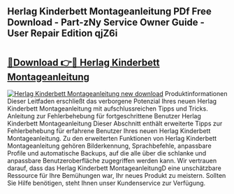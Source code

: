 ## Herlag Kinderbett Montageanleitung PDf Free Download - Part-zNy Service Owner Guide - User Repair Edition qjZ6i

# <h2><a href="http://df89tlw.blite.top/?on=Herlag+Kinderbett+Montageanleitung">🔗Download 👉🔴 Herlag Kinderbett Montageanleitung</a></h2>

[![Herlag Kinderbett Montageanleitung new download](https://i.imgur.com/lujVjoI.png)](http://df89tlw.blite.top/?on=Herlag+Kinderbett+Montageanleitung)
Produktinformationen Dieser Leitfaden erschließt das verborgene Potenzial Ihres neuen Herlag Kinderbett Montageanleitung mit aufschlussreichen Tipps und Tricks. Anleitung zur Fehlerbehebung für fortgeschrittene Benutzer Herlag Kinderbett Montageanleitung Dieser Abschnitt enthält erweiterte Tipps zur Fehlerbehebung für erfahrene Benutzer Ihres neuen Herlag Kinderbett Montageanleitung. Zu den erweiterten Funktionen von Herlag Kinderbett Montageanleitung gehören Bilderkennung, Sprachbefehle, anpassbare Profile und automatische Backups, auf die alle über die schlanke und anpassbare Benutzeroberfläche zugegriffen werden kann. Wir vertrauen darauf, dass das Herlag Kinderbett MontageanleitungD eine unschätzbare Ressource für Ihre Bemühungen war, Ihr neues Produkt zu meistern. Sollten Sie Hilfe benötigen, steht Ihnen unser Kundenservice zur Verfügung.

